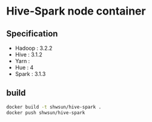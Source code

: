 # Hive-Spark node container   
## Specification 
- Hadoop : 3.2.2 
- Hive : 3.1.2  
- Yarn : 
- Hue : 4
- Spark : 3.1.3  
  

## build 
```bash
docker build -t shwsun/hive-spark . 
docker push shwsun/hive-spark  
```